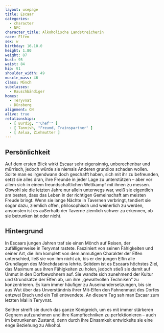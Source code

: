 ```yaml
---
layout: usepage
title: Escaar
categories:
  - character
  - NPC
character_title: Alkoholische Landstreicherin
race: Elfen
sex: w
birthday: 16.10.0
height: 1.80
weight: 87
bust: 95
waist: 84
hip: 91
shoulder_width: 49
muscle_mass: 46
class: Mönch
subclasses:
  - Rauschbändiger
homes:
  - Teryvnat
  - Dünsberg
alignment: CN
alive: true
relationships:
  - [ Burdig, "'Chef'" ]
  - [ Tannivh, "Freund, Trainspartner" ]
  - [ Aelua, Ziehmutter ]
---
```


<!--more-->

## Persönlichkeit

Auf dem ersten Blick wirkt Escaar sehr eigensinnig, unberechenbar und mürrisch, jedoch würde sie niemals Anderen
grundlos schaden wollen. Sollte man es irgendwann doch geschafft haben, sich mit ihr zu befreunden, setzt sie alles
dran, ihre Freunde in jeder Lage zu unterstützen – aber vor allem sich in einem freundschaftlichen Wettkampf mit ihnen
zu messen. Obwohl sie die letzten Jahre nur allein unterwegs war, weiß sie eigentlich am besten, dass das Leben in der
richtigen Gemeinschaft am meisten Freude bringt. Wenn sie lange Nächte in Tavernen verbringt, tendiert sie sogar dazu,
ziemlich offen, philosophisch und weinerlich zu werden, ansonsten ist es außerhalb der Taverne ziemlich schwer zu
erkennen, ob sie betrunken ist oder nicht.

## Hintergrund

In Escaars jungen Jahren traf sie einen Mönch auf Reisen, der zufälligerweise in Teryvnat rastete. Fasziniert von seinen
Fähigkeiten und seiner Art, die ihm komplett von dem anmutigen Charakter der Elfen unterschied, ließ sie von ihm nicht
ab, bis er der jungen Elfin alle Grundlagen des Mönchdaseins lehrte. Seitdem ist es Escaars höchstes Ziel, das Maximum
aus ihren Fähigkeiten zu holen, jedoch stieß sie damit auf Unmut in den Dorfbewohnern auf. Sie wandte sich zunehmend der
Kultur und Grundsätze der Elfen ab, um ihre „gewaltvollen Techniken“ zu konzentrieren. Es kam immer häufiger zu
Auseinandersetzungen, bis sie aus Wut über das Unverständnis ihrer Mit-Elfen den Fahnenmast des Dorfes entzwei Brach und
ein Teil entwendete. An diesem Tag sah man Escaar zum letzten Mal in Teryvnat.

Seither streift sie durch das ganze Königreich, um es mit immer stärkeren Gegnern aufzunehmen und ihre Kampftechniken zu
perfektionieren – auch im betrunkenen Zustand, denn durch ihre Einsamkeit entwickelte sie eine enge Beziehung zu
Alkohol.
